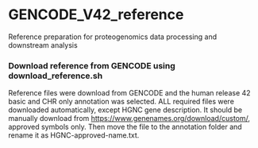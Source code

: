 # GENCODE_V42_reference
 Reference preparation for proteogenomics data processing and downstream analysis

### Download reference from GENCODE using download_reference.sh

Reference files were download from GENCODE and the human release 42 basic and CHR only annotation was selected. ALL required files were downloaded automatically, except HGNC gene description. It should be manually download from https://www.genenames.org/download/custom/, approved symbols only. Then move the file to the annotation folder and rename it as HGNC-approved-name.txt.






